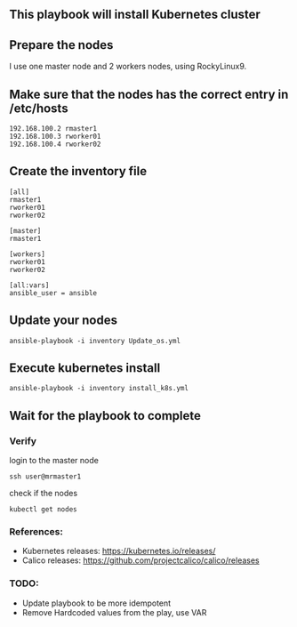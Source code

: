 ## This playbook will install Kubernetes cluster

## Prepare the nodes

I use  one master node and 2 workers nodes, using RockyLinux9.

## Make sure that the nodes has the correct entry in /etc/hosts

```
192.168.100.2 rmaster1
192.168.100.3 rworker01
192.168.100.4 rworker02
```
## Create the inventory file
```
[all]
rmaster1
rworker01
rworker02

[master]
rmaster1

[workers]
rworker01
rworker02

[all:vars]
ansible_user = ansible
```

## Update your nodes
```
ansible-playbook -i inventory Update_os.yml
```

## Execute kubernetes install
```
ansible-playbook -i inventory install_k8s.yml
```

## Wait for the playbook to complete

### Verify

login to the master node
```
ssh user@mrmaster1
```
check if the nodes

```
kubectl get nodes
```

### References:
* Kubernetes releases: https://kubernetes.io/releases/
* Calico releases: https://github.com/projectcalico/calico/releases

### TODO:
- Update playbook to be more idempotent
- Remove Hardcoded values from the play, use VAR
